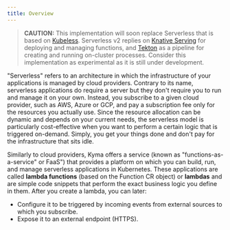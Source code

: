 ```yaml
---
title: Overview
---
```


>**CAUTION:** This implementation will soon replace Serverless that is based on [Kubeless](https://github.com/kubeless/kubeless). Serverless v2 replies on [Knative Serving](https://knative.dev/docs/serving/) for deploying and managing functions, and [Tekton](https://github.com/tektoncd/pipeline) as a pipeline for creating and running on-cluster processes. Consider this implementation as experimental as it is still under development.

"Serverless" refers to an architecture in which the infrastructure of your applications is managed by cloud providers. Contrary to its name, serverless applications do require a server but they don't require you to run and manage it on your own. Instead, you subscribe to a given cloud provider, such as AWS, Azure or GCP, and pay a subscription fee only for the resources you actually use. Since the resource allocation can be dynamic and depends on your current needs, the serverless model is particularly cost-effective when you want to perform a certain logic that is triggered on-demand. Simply, you get your things done and don't pay for the infrastructure that sits idle.

Similarly to cloud providers, Kyma offers a service (known as "functions-as-a-service" or FaaS") that provides a platform on which you can build, run, and manage serverless applications in Kubernetes. These applications are called **lambda functions** (based on the Function CR object) or **lambdas** and are simple code snippets that perform the exact business logic you define in them. After you create a lambda, you can later:

- Configure it to be triggered by incoming events from external sources to which you subscribe.
- Expose it to an external endpoint (HTTPS).
